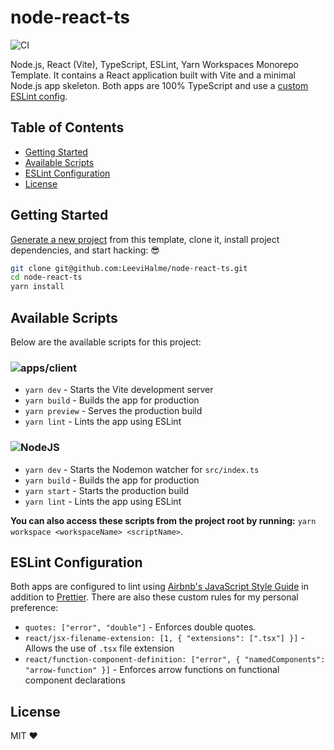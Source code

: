# node-react-ts

![CI](https://github.com/LeeviHalme/node-react-ts/actions/workflows/ci.yml/badge.svg)

Node.js, React (Vite), TypeScript, ESLint, Yarn Workspaces Monorepo Template. It contains a React application built with Vite and a minimal Node.js app skeleton. Both apps are 100% TypeScript and use a [custom ESLint config](#eslint).

## Table of Contents
- [Getting Started](#getting-started)
- [Available Scripts](#available-scripts)
- [ESLint Configuration](#eslint-configuration)
- [License](#license)

## Getting Started

[Generate a new project](https://github.com/LeeviHalme/node-react-ts/generate) from this template, clone it, install project dependencies, and start hacking: :sunglasses:

```bash
git clone git@github.com:LeeviHalme/node-react-ts.git
cd node-react-ts
yarn install
```

## Available Scripts

Below are the available scripts for this project:

### ![apps/client](https://img.shields.io/badge/React-apps%2Fclient-gray.svg?style=flat-square&logo=react&logoColor=60dbfb&labelColor=%2314354C)

- `yarn dev` - Starts the Vite development server
- `yarn build` - Builds the app for production
- `yarn preview` - Serves the production build
- `yarn lint` - Lints the app using ESLint

### ![NodeJS](https://img.shields.io/badge/Node.js-apps%2Fserver-gray.svg?style=flat-square&logo=node.js&logoColor=white&labelColor=%2343853D)

- `yarn dev` - Starts the Nodemon watcher for `src/index.ts`
- `yarn build` - Builds the app for production
- `yarn start` - Starts the production build
- `yarn lint` - Lints the app using ESLint

**You can also access these scripts from the project root by running:** `yarn workspace <workspaceName> <scriptName>`.

## ESLint Configuration

Both apps are configured to lint using [Airbnb's JavaScript Style Guide](https://github.com/airbnb/javascript) in addition to [Prettier](https://prettier.io/docs/en/). There are also these custom rules for my personal preference:

- `quotes: ["error", "double"]` - Enforces double quotes.
- `react/jsx-filename-extension: [1, { "extensions": [".tsx"] }]` - Allows the use of `.tsx` file extension
- `react/function-component-definition: ["error", { "namedComponents": "arrow-function" }]` - Enforces arrow functions on functional component declarations

## License

MIT :heart:
